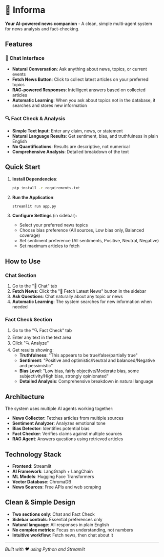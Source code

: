 # 📰 Informa

**Your AI-powered news companion** - A clean, simple multi-agent system for news analysis and fact-checking.

## Features

### 💬 Chat Interface
- **Natural Conversation**: Ask anything about news, topics, or current events
- **Fetch News Button**: Click to collect latest articles on your preferred topics
- **RAG-powered Responses**: Intelligent answers based on collected articles
- **Automatic Learning**: When you ask about topics not in the database, it searches and stores new information

### 🔍 Fact Check & Analysis
- **Simple Text Input**: Enter any claim, news, or statement
- **Natural Language Results**: Get sentiment, bias, and truthfulness in plain English
- **No Quantifications**: Results are descriptive, not numerical
- **Comprehensive Analysis**: Detailed breakdown of the text

## Quick Start

1. **Install Dependencies**:
   ```bash
   pip install -r requirements.txt
   ```

2. **Run the Application**:
   ```bash
   streamlit run app.py
   ```

3. **Configure Settings** (in sidebar):
   - Select your preferred news topics
   - Choose bias preference (All sources, Low bias only, Balanced coverage)
   - Set sentiment preference (All sentiments, Positive, Neutral, Negative)
   - Set maximum articles to fetch

## How to Use

### Chat Section
1. Go to the "💬 Chat" tab
2. **Fetch News**: Click the "📰 Fetch Latest News" button in the sidebar
3. **Ask Questions**: Chat naturally about any topic or news
4. **Automatic Learning**: The system searches for new information when needed

### Fact Check Section
1. Go to the "🔍 Fact Check" tab
2. Enter any text in the text area
3. Click "🔍 Analyze"
4. Get results showing:
   - **Truthfulness**: "This appears to be true/false/partially true"
   - **Sentiment**: "Positive and optimistic/Neutral and balanced/Negative and pessimistic"
   - **Bias Level**: "Low bias, fairly objective/Moderate bias, some subjectivity/High bias, strongly opinionated"
   - **Detailed Analysis**: Comprehensive breakdown in natural language

## Architecture

The system uses multiple AI agents working together:
- **News Collector**: Fetches articles from multiple sources
- **Sentiment Analyzer**: Analyzes emotional tone
- **Bias Detector**: Identifies potential bias
- **Fact Checker**: Verifies claims against multiple sources
- **RAG Agent**: Answers questions using retrieved articles

## Technology Stack

- **Frontend**: Streamlit
- **AI Framework**: LangGraph + LangChain
- **ML Models**: Hugging Face Transformers
- **Vector Database**: ChromaDB
- **News Sources**: Free APIs and web scraping

## Clean & Simple Design

- **Two sections only**: Chat and Fact Check
- **Sidebar controls**: Essential preferences only
- **Natural language**: All responses in plain English
- **No complex metrics**: Focus on understanding, not numbers
- **Intuitive workflow**: Fetch news, then chat about it

---

*Built with ❤️ using Python and Streamlit*
